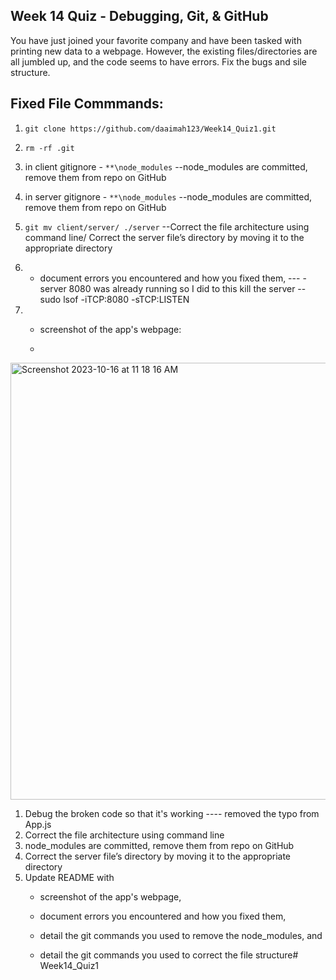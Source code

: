 ## Week 14 Quiz - Debugging, Git, & GitHub

You have just joined your favorite company and have been tasked with printing new data to a webpage. However, the existing files/directories are all jumbled up, and the code seems to have errors. Fix the bugs and sile structure. 

## Fixed File Commmands:

1. `git clone https://github.com/daaimah123/Week14_Quiz1.git` 

2. `rm -rf .git`

3. in client gitignore  - `**\node_modules`   --node_modules are committed, remove them from repo on GitHub
4. in server gitignore  - `**\node_modules`   --node_modules are committed, remove them from repo on GitHub
5. `git mv client/server/ ./server`          --Correct the file architecture using command line/ Correct the server file’s directory by moving it to the appropriate directory
6.  - document errors you encountered and how you fixed them, ---  - server 8080 was already running so I did to this kill the server  -- sudo lsof -iTCP:8080 -sTCP:LISTEN
7.  - screenshot of the app's webpage:
  
    - 
      
<img width="699" alt="Screenshot 2023-10-16 at 11 18 16 AM" src="https://github.com/Technically-Teta/Week14_Quiz1/assets/52463043/ee503f86-4cf1-475b-9901-251b8afae9a9">


1. Debug the broken code so that it's working   ---- removed the typo from App.js
2. Correct the file architecture using command line
4. node_modules are committed, remove them from repo on GitHub
5. Correct the server file’s directory by moving it to the appropriate directory
6. Update README with
    - screenshot of the app's webpage, 
    - document errors you encountered and how you fixed them,
       
    - detail the git commands you used to remove the node_modules, and
    - detail the git commands you used to correct the file structure# Week14_Quiz1
